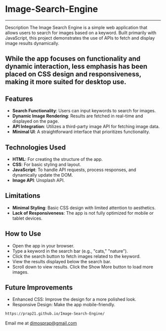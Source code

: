 # Image-Search-Engine
---
Description
The Image Search Engine is a simple web application that allows users to search for images based on a keyword. Built primarily with JavaScript, this project demonstrates the use of APIs to fetch and display image results dynamically.

While the app focuses on functionality and dynamic interaction, less emphasis has been placed on CSS design and responsiveness, making it more suited for desktop use.
---
## Features
- **Search Functionality**: Users can input keywords to search for images.
- **Dynamic Image Rendering**: Results are fetched in real-time and displayed on the page.
- **API Integration**: Utilizes a third-party image API for fetching image data.
- **Minimal UI**: A straightforward interface that prioritizes functionality.

## Technologies Used
- **HTML**: For creating the structure of the app.
- **CSS**: For basic styling and layout.
- **JavaScript**: To handle API requests, process responses, and dynamically update the DOM.
- **Image API**: Unsplash API.

## Limitations
- **Minimal Styling**: Basic CSS design with limited attention to aesthetics.
- **Lack of Responsiveness**: The app is not fully optimized for mobile or tablet devices.

## How to Use
- Open the app in your browser.
- Type a keyword in the search bar (e.g., "cats," "nature").
- Click the search button to fetch images related to the keyword.
- View the results displayed below the search bar.
- Scroll down to view results. Click the Show More button to load more images.

## Future Improvements
- Enhanced CSS: Improve the design for a more polished look.
- Responsive Design: Make the app mobile-friendly.

```bash
https://prap21.github.io/Image-Search-Engine/
```

Email me at dimosprap@gmail.com
